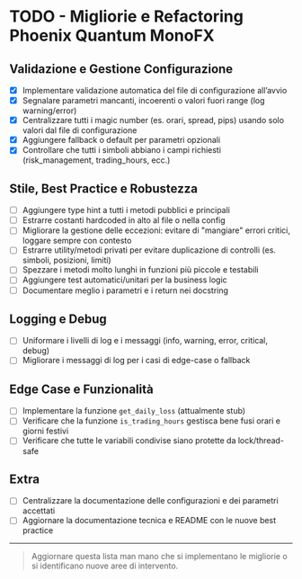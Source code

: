 # TODO - Migliorie e Refactoring Phoenix Quantum MonoFX

## Validazione e Gestione Configurazione
- [x] Implementare validazione automatica del file di configurazione all’avvio
- [x] Segnalare parametri mancanti, incoerenti o valori fuori range (log warning/error)
- [x] Centralizzare tutti i magic number (es. orari, spread, pips) usando solo valori dal file di configurazione
- [x] Aggiungere fallback o default per parametri opzionali
- [x] Controllare che tutti i simboli abbiano i campi richiesti (risk_management, trading_hours, ecc.)

## Stile, Best Practice e Robustezza
- [ ] Aggiungere type hint a tutti i metodi pubblici e principali
- [ ] Estrarre costanti hardcoded in alto al file o nella config
- [ ] Migliorare la gestione delle eccezioni: evitare di "mangiare" errori critici, loggare sempre con contesto
- [ ] Estrarre utility/metodi privati per evitare duplicazione di controlli (es. simboli, posizioni, limiti)
- [ ] Spezzare i metodi molto lunghi in funzioni più piccole e testabili
- [ ] Aggiungere test automatici/unitari per la business logic
- [ ] Documentare meglio i parametri e i return nei docstring

## Logging e Debug
- [ ] Uniformare i livelli di log e i messaggi (info, warning, error, critical, debug)
- [ ] Migliorare i messaggi di log per i casi di edge-case o fallback

## Edge Case e Funzionalità
- [ ] Implementare la funzione `get_daily_loss` (attualmente stub)
- [ ] Verificare che la funzione `is_trading_hours` gestisca bene fusi orari e giorni festivi
- [ ] Verificare che tutte le variabili condivise siano protette da lock/thread-safe

## Extra
- [ ] Centralizzare la documentazione delle configurazioni e dei parametri accettati
- [ ] Aggiornare la documentazione tecnica e README con le nuove best practice

---

> Aggiornare questa lista man mano che si implementano le migliorie o si identificano nuove aree di intervento.
